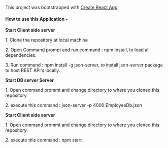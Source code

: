 This project was bootstrapped with [Create React App](https://github.com/facebookincubator/create-react-app).

<h4>
                    How to use this Application -
</h4>
                <p><strong>Start Client side server</strong></p>
                <p>1. Clone the repository at local machine</p>
                <p>2. Open Command prompt and run command : npm install, to load all dependencies.</p>
                <p>3. Run command : npm install -g json-server, to install json-server package to host REST API's locally.</p>
                <p></p>
                <p><strong>Start DB server Server</strong></p>
                <p>1. Open command prommt and change directory to where you cloned this repository.</p>
                <p>2. execute this command : json-server -p 4000 EmployeeDb.json</p>
                <p></p>
                <p><strong>Start Client side server</strong></p>
                <p>1. Open command prommt and change directory to where you cloned this repository.</p>
                <p>2. execute this command : npm start</p>
                <p></p>
            </div>
